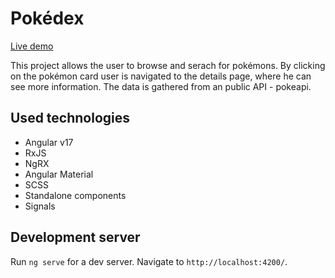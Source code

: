 # Pokédex

[Live demo](https://pokedex-szebest.netlify.app/)

This project allows the user to browse and serach for pokémons. By clicking on the pokémon card user is navigated to the details page, where he can see more information. The data is gathered from an public API - pokeapi.

## Used technologies

 - Angular v17
 - RxJS
 - NgRX
 - Angular Material
 - SCSS
 - Standalone components
 - Signals

## Development server

Run `ng serve` for a dev server. Navigate to `http://localhost:4200/`.
